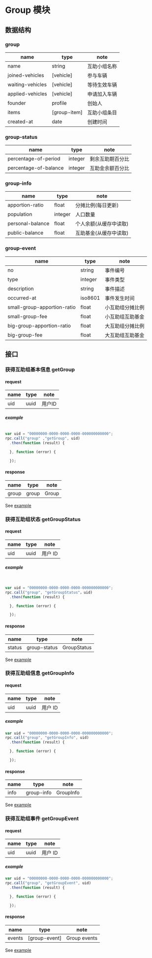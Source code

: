 # Group 模块

## 数据结构

### group

| name             | type         | note         |
| ----             | ----         | ----         |
| name             | string       | 互助小组名称 |
| joined-vehicles  | [vehicle]    | 参与车辆     |
| waiting-vehicles | [vehicle]    | 等待生效车辆 |
| applied-vehicles | [vehicle]    | 申请加入车辆 |
| founder          | profile      | 创始人       |
| items            | [group-item] | 互助小组条目 |
| created-at       | date         | 创建时间     |

### group-status

|name|type|note|
|----|----|----|
|percentage-of-period|integer|剩余互助期百分比|
|percentage-of-balance|integer|互助金余额百分比|

### group-info

|name|type|note|
|----|----|----|
|apportion-ratio|float|分摊比例(每日更新)|
|population|integer|人口数量|
|personal-balance|float|个人余额(从缓存中读取)|
|public-balance|float|互助基金(从缓存中读取)|

### group-event

|name|type|note|
|----|----|----|
|no|string|事件编号|
|type|integer|事件类型|
|description|string|事件描述|
|occurred-at|iso8601|事件发生时间|
|small-group-apportion-ratio|float|小互助组分摊比例|
|small-group-fee|float|小互助组互助基金|
|big-group-apportion-ratio|float|大互助组分摊比例|
|big-group-fee|float|大互助组互助基金|

## 接口

### 获得互助组基本信息 getGroup

#### request

|name|type|note|
|----|----|----|
|uid|uuid|用户ID|

##### example

```javascript

var uid = "00000000-0000-0000-0000-000000000000";
rpc.call("group" ,"getGroup", uid)
  .then(function (result) {

  }, function (error) {

  });
```

#### response

|name|type|note|
|----|----|----|
|group|group|Group|

See [example](../data/hive/getSmallHiveStatus.json)

### 获得互助组状态 getGroupStatus

#### request

|name|type|note|
|----|----|----|
|uid|uuid|用户 ID|

##### example

```javascript


var uid = "00000000-0000-0000-0000-000000000000";
rpc.call("group", "getGroupStatus"，uid)
  .then(function (result) {

  }, function (error) {

  });
```

#### response

|name|type|note|
|----|----|----|
|status|group-status|GroupStatus|

See [example](../data/hive/getBigHiveStatus.json)



### 获得互助组信息 getGroupInfo

#### request

|name|type|note|
|----|----|----|
|uid|uuid|用户 ID|

##### example

```javascript
var uid = "00000000-0000-0000-0000-000000000000";
rpc.call("group", "getGroupInfo", uid)
  .then(function (result) {

  }, function (error) {

  });
```

#### response

|name|type|note|
|----|----|----|
|info|group-info|GroupInfo|

See [example](../data/hive/getHiveInfo.json)



### 获得互助组事件 getGroupEvent

#### request

|name|type|note|
|----|----|----|
|uid|uuid|用户 ID|

##### example

```javascript
var uid = "00000000-0000-0000-0000-000000000000";
rpc.call("group", "getGroupEvent", uid)
  .then(function (result) {

  }, function (error) {

  });
```

#### response

|name|type|note|
|----|----|----|
|events|[group-event]|Group events|

See [example](../data/hive/getTransactionHistory.json)
